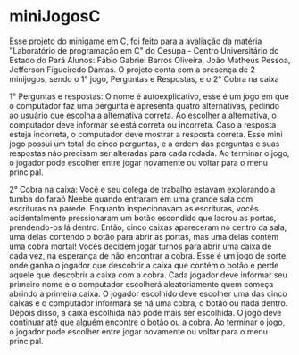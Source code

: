 # miniJogosC
Esse projeto do minigame em C, foi feito para a avaliação da matéria "Laboratório de programação em C"  do Cesupa - Centro Universitário do Estado do Pará
Alunos: Fábio Gabriel Barros Oliveira, João Matheus Pessoa, Jefferson Figueiredo Dantas.
O projeto conta com a presença de 2 minijogos, sendo o 1° jogo, Perguntas e Respostas, e o 2° Cobra na caixa

1° Perguntas e respostas:
O nome é autoexplicativo, esse é um jogo em que o computador faz uma pergunta e
apresenta quatro alternativas, pedindo ao usuário que escolha a alternativa correta. Ao
escolher a alternativa, o computador deve informar se está correta ou incorreta. Caso a
resposta esteja incorreta, o computador deve mostrar a resposta correta.
Esse mini jogo possui um total de cinco perguntas, e a ordem das perguntas e suas
respostas não precisam ser alteradas para cada rodada.
Ao terminar o jogo, o jogador pode escolher entre jogar novamente ou voltar para o
menu principal.

2° Cobra na caixa:
Você e seu colega de trabalho estavam explorando a tumba do faraó Neebe quando
entraram em uma grande sala com escrituras na parede. Enquanto inspecionavam as
escrituras, vocês acidentalmente pressionaram um botão escondido que lacrou as
portas, prendendo-os lá dentro. Então, cinco caixas apareceram no centro da sala, uma
delas contendo o botão para abrir as portas, mas uma delas contém uma cobra mortal!
Vocês decidem jogar turnos para abrir uma caixa de cada vez, na esperança de não
encontrar a cobra.
Esse é um jogo de sorte, onde ganha o jogador que descobrir a caixa que contém o
botão e perde aquele que descobrir a caixa com a cobra. Cada jogador deve informar
seu primeiro nome e o computador escolherá aleatoriamente quem começa abrindo a
primeira caixa. O jogador escolhido deve escolher uma das cinco caixas e o computador
informará se há uma cobra, o botão ou nada dentro. Depois disso, a caixa escolhida não
pode mais ser escolhida.
O jogo deve continuar até que alguém encontre o botão ou a cobra. Ao terminar o
jogo, o jogador pode escolher entre jogar novamente ou voltar para o menu principal.

